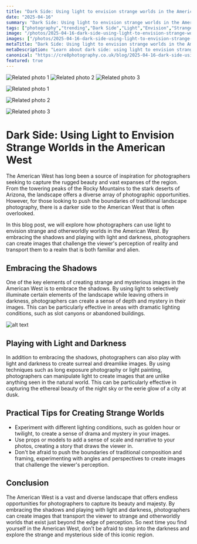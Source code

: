 ```yaml
---
title: "Dark Side: Using light to envision strange worlds in the American West"
date: "2025-04-16"
summary: "Dark Side: Using light to envision strange worlds in the American West - A trending topic in photography."
tags: ["photography","trending","Dark Side","Light","Envision","Strange Worlds","American West","Shadows","Light and Darkness","Photography","Landscape","Night Sky"]
image: "/photos/2025-04-16-dark-side-using-light-to-envision-strange-worlds-in-the-american-west-1.jpg"
images: ["/photos/2025-04-16-dark-side-using-light-to-envision-strange-worlds-in-the-american-west-1.jpg","/photos/2025-04-16-dark-side-using-light-to-envision-strange-worlds-in-the-american-west-2.jpg","/photos/2025-04-16-dark-side-using-light-to-envision-strange-worlds-in-the-american-west-3.jpg"]
metaTitle: "Dark Side: Using light to envision strange worlds in the American West | cre8 Photography"
metaDescription: "Learn about dark side: using light to envision strange worlds in the american west in photography with practical tips and insights."
canonical: "https://cre8photography.co.uk/blog/2025-04-16-dark-side-using-light-to-envision-strange-worlds-in-the-american-west"
featured: true
---
```


<!-- Gallery as HTML -->

<div class="grid grid-cols-1 sm:grid-cols-2 md:grid-cols-3 gap-4">
  <img src="/photos/2025-04-16-dark-side-using-light-to-envision-strange-worlds-in-the-american-west-1.jpg" alt="Related photo 1" class="w-full rounded-lg" />
<img src="/photos/2025-04-16-dark-side-using-light-to-envision-strange-worlds-in-the-american-west-2.jpg" alt="Related photo 2" class="w-full rounded-lg" />
<img src="/photos/2025-04-16-dark-side-using-light-to-envision-strange-worlds-in-the-american-west-3.jpg" alt="Related photo 3" class="w-full rounded-lg" />
</div>


<!-- Gallery as Markdown -->
![Related photo 1](/photos/2025-04-16-dark-side-using-light-to-envision-strange-worlds-in-the-american-west-1.jpg)


![Related photo 2](/photos/2025-04-16-dark-side-using-light-to-envision-strange-worlds-in-the-american-west-2.jpg)


![Related photo 3](/photos/2025-04-16-dark-side-using-light-to-envision-strange-worlds-in-the-american-west-3.jpg)



# Dark Side: Using Light to Envision Strange Worlds in the American West

The American West has long been a source of inspiration for photographers seeking to capture the rugged beauty and vast expanses of the region. From the towering peaks of the Rocky Mountains to the stark deserts of Arizona, the landscape offers a diverse array of photographic opportunities. However, for those looking to push the boundaries of traditional landscape photography, there is a darker side to the American West that is often overlooked.

In this blog post, we will explore how photographers can use light to envision strange and otherworldly worlds in the American West. By embracing the shadows and playing with light and darkness, photographers can create images that challenge the viewer's perception of reality and transport them to a realm that is both familiar and alien.

## Embracing the Shadows

One of the key elements of creating strange and mysterious images in the American West is to embrace the shadows. By using light to selectively illuminate certain elements of the landscape while leaving others in darkness, photographers can create a sense of depth and mystery in their images. This can be particularly effective in areas with dramatic lighting conditions, such as slot canyons or abandoned buildings.

![alt text](/path/to/image)

## Playing with Light and Darkness

In addition to embracing the shadows, photographers can also play with light and darkness to create surreal and dreamlike images. By using techniques such as long exposure photography or light painting, photographers can manipulate light to create images that are unlike anything seen in the natural world. This can be particularly effective in capturing the ethereal beauty of the night sky or the eerie glow of a city at dusk.

## Practical Tips for Creating Strange Worlds

- Experiment with different lighting conditions, such as golden hour or twilight, to create a sense of drama and mystery in your images.
- Use props or models to add a sense of scale and narrative to your photos, creating a story that draws the viewer in.
- Don't be afraid to push the boundaries of traditional composition and framing, experimenting with angles and perspectives to create images that challenge the viewer's perception.

## Conclusion

The American West is a vast and diverse landscape that offers endless opportunities for photographers to capture its beauty and majesty. By embracing the shadows and playing with light and darkness, photographers can create images that transport the viewer to strange and otherworldly worlds that exist just beyond the edge of perception. So next time you find yourself in the American West, don't be afraid to step into the darkness and explore the strange and mysterious side of this iconic region.

